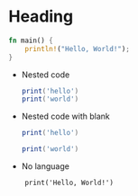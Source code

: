 # Heading

```rust
fn main() {
    println!("Hello, World!");
}
```

- Nested code

  ```lua
  print('hello')
  print('world')
  ```

- Nested code with blank

  ```lua
  print('hello')

  print('world')
  ```

- No language

```
	print('Hello, World!')
```
